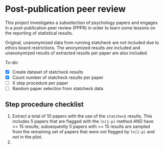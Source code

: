 # Post-publication peer review

This project investigates a subselection of psychology papers and engages in a post-publication peer review (PPPR) in order to learn some lessons on the reporting of statistical results. 

Original, unanonymized data from running statcheck are not included due to ethics board restrictions. The anonymized results *are* included and unanonymized results of extracted results per paper are also included.

To-do:

- [x] Create dataset of statcheck results 
- [x] Count number of statcheck results per paper
- [ ] X step procedure per paper
- [ ] Random paper selection from statcheck data

## Step procedure checklist
1. Extract a total of 10 papers with the use of the `statcheck` results. This includes 5 papers that are flagged with the `ln(1-p)` method AND have >= 15 results; subsequently 5 papers with >= 15 results are sampled from the remaining set of papers that were *not* flagged by `ln(1-p)` and *not* in the pilot.
2. 

